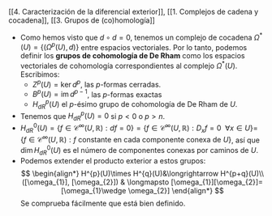 [[4. Caracterización de la diferencial exterior]], [[1. Complejos de cadena y cocadena]], [[3. Grupos de (co)homología]]

- Como hemos visto que $d \circ d=0$, tenemos un complejo de cocadena $\Omega^{*}(U) = \{\left( \Omega^{p}(U),d \right)\}$ entre espacios vectoriales. Por lo tanto, podemos definir los **grupos de cohomología de De Rham** como los espacios vectoriales de cohomología correspondientes al complejo $\Omega^{*}(U)$. Escribimos:
	- $Z^{p}(U)=\ker d^{p}$, las $p$-formas cerradas.
	- $B^p(U)=\mathop{\mathrm{im}}d^{p-1}$, las $p$-formas exactas
	- $H_{dR}^{p}(U)$ el $p$-ésimo grupo de cohomología de De Rham de $U$.
- Tenemos que $H_{dR}^{p}(U)=0$ si $p<0$ o $p>n$.
- $H_{dR}^{0}(U)=\{f\in \mathcal{C}^{\infty}(U,\mathbb{R}) : df=0\}= \{f\in \mathcal{C}^{\infty}(U,\mathbb{R}) : D_{x}f=0 \hspace{5pt} \forall x \in U\}=$ $\{f\in \mathcal{C}^{\infty}(U,\mathbb{R}) : f \text{ constante en cada componente conexa de } U\}$, así que  $\dim H_{dR}^0(U)$ es el número de componentes conexas por caminos de $U$.
- Podemos extender el producto exterior a estos grupos:$$
\begin{align*}
H^{p}(U)\times H^{q}(U)&\longrightarrow H^{p+q}(U)\\
([\omega_{1}], [\omega_{2}]) & \longmapsto [\omega_{1}][\omega_{2}]= [\omega_{1}\wedge \omega_{2}]
\end{align*}
$$Se comprueba fácilmente que está bien definido.
